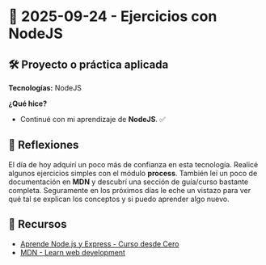 # 📅 2025-09-24 - Ejercicios con NodeJS

## 🛠️ Proyecto o práctica aplicada

**Tecnologías:** NodeJS

**¿Qué hice?**

- Continué con mi aprendizaje de **NodeJS**. ✅  

## 💭 Reflexiones

El día de hoy adquirí un poco más de confianza en esta tecnología. Realicé algunos ejercicios simples con el módulo **process**. También leí un poco de documentación en **MDN** y descubrí una sección de guía/curso bastante completa. Seguramente en los próximos días le eche un vistazo para ver qué tal se explican los conceptos y si puedo aprender algo nuevo.  

## 🔗 Recursos

- [Aprende Node.js y Express - Curso desde Cero](https://www.youtube.com/watch?v=1hpc70_OoAg)  
- [MDN - Learn web development](https://developer.mozilla.org/es/docs/Learn_web_development)  